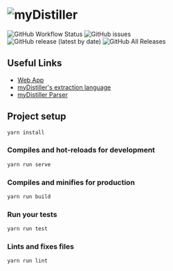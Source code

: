 # ![myDistiller](public/mydistiller_logo.svg)

![GitHub Workflow Status](https://img.shields.io/github/workflow/status/mydistiller/myDistiller-webapp/Build) ![GitHub issues](https://img.shields.io/github/issues-raw/mydistiller/myDistiller-webapp) ![GitHub release (latest by date)](https://img.shields.io/github/v/release/mydistiller/myDistiller-webapp?include_prereleases) ![GitHub All Releases](https://img.shields.io/github/downloads/mydistiller/myDistiller-webapp/total)

## Useful Links

- [Web App](https://mydistiller.github.io/)
- [myDistiller's extraction language](https://github.com/myDistiller/mydistiller.github.io/wiki)
- [myDistiller Parser](https://github.com/myDistiller/myDistiller-parser)

## Project setup

``` sh
yarn install
```

### Compiles and hot-reloads for development

``` sh
yarn run serve
```

### Compiles and minifies for production

``` sh
yarn run build
```

### Run your tests

``` sh
yarn run test
```

### Lints and fixes files

``` sh
yarn run lint
```
